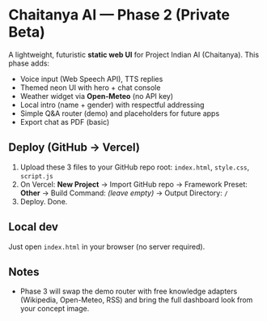 # Chaitanya AI — Phase 2 (Private Beta)

A lightweight, futuristic **static web UI** for Project Indian AI (Chaitanya).
This phase adds:
- Voice input (Web Speech API), TTS replies
- Themed neon UI with hero + chat console
- Weather widget via **Open‑Meteo** (no API key)
- Local intro (name + gender) with respectful addressing
- Simple Q&A router (demo) and placeholders for future apps
- Export chat as PDF (basic)

## Deploy (GitHub → Vercel)
1. Upload these 3 files to your GitHub repo root: `index.html`, `style.css`, `script.js`  
2. On Vercel: **New Project** → Import GitHub repo → Framework Preset: **Other** → Build Command: _(leave empty)_ → Output Directory: `/`  
3. Deploy. Done.

## Local dev
Just open `index.html` in your browser (no server required).

## Notes
- Phase 3 will swap the demo router with free knowledge adapters (Wikipedia, Open-Meteo, RSS) and bring the full dashboard look from your concept image.
